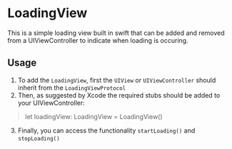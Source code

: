 # LoadingView

This is a simple loading view built in swift that can be added and removed from a UIViewController to indicate when loading is occuring.

## Usage
1. To add the ```LoadingView```, first the ```UIView``` or ```UIViewController``` should inherit from the ```LoadingViewProtocol```
2. Then, as suggested by Xcode the required stubs should be added to your UIViewController:
> let loadingView: LoadingView = LoadingView()
3. Finally, you can access the functionality ```startLoading()``` and ```stopLoading()```
